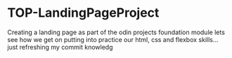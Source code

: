 # TOP-LandingPageProject
Creating a landing page as part of the odin projects foundation module
lets see how we get on
putting into practice our html, css and flexbox skills...
just refreshing my commit knowledg